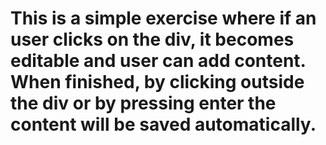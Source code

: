 # This is a simple exercise where if an user clicks on the div, it becomes editable and user can add content. When finished, by clicking outside the div or by pressing enter the content will be saved automatically.